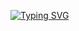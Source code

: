 [![Typing SVG](https://readme-typing-svg.demolab.com?font=JetBrains+Mono&weight=600&size=42&duration=2000&pause=5000&color=F7F7F7&center=true&width=600&height=80&lines=%F0%9F%97%94+GNOME+%2B+macOS+Tahoe)](https://git.io/typing-svg)
